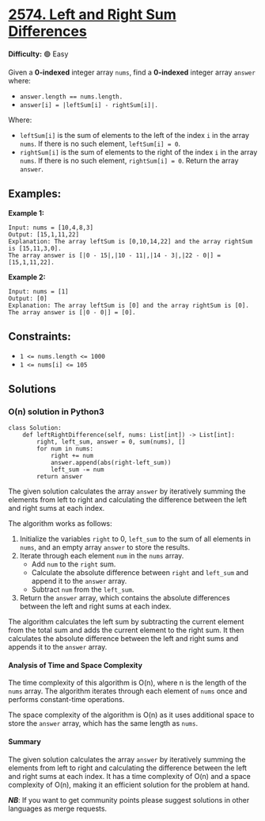 # [2574. Left and Right Sum Differences](https://leetcode.com/problems/left-and-right-sum-differences/)

**Difficulty:** :green_circle: Easy

Given a **0-indexed** integer array `nums`, find a **0-indexed** integer array 
`answer` where:

- `answer.length == nums.length.`
- `answer[i] = |leftSum[i] - rightSum[i]|.`

Where:

- `leftSum[i]` is the sum of elements to the left of the index `i` in the 
array `nums`. If there is no such element, `leftSum[i] = 0`.
- `rightSum[i]` is the sum of elements to the right of the index `i` in the
array `nums`. If there is no such element, `rightSum[i] = 0`.
Return the array `answer`.

## Examples:

**Example 1:**

```text
Input: nums = [10,4,8,3]
Output: [15,1,11,22]
Explanation: The array leftSum is [0,10,14,22] and the array rightSum is [15,11,3,0].
The array answer is [|0 - 15|,|10 - 11|,|14 - 3|,|22 - 0|] = [15,1,11,22].
```

**Example 2:**

```text
Input: nums = [1]
Output: [0]
Explanation: The array leftSum is [0] and the array rightSum is [0].
The array answer is [|0 - 0|] = [0].
```

## Constraints:

- `1 <= nums.length <= 1000`
- `1 <= nums[i] <= 105`

## Solutions

### O(n) solution in Python3

```python3
class Solution:
    def leftRightDifference(self, nums: List[int]) -> List[int]:
        right, left_sum, answer = 0, sum(nums), []
        for num in nums:
            right += num
            answer.append(abs(right-left_sum))
            left_sum -= num
        return answer
```

The given solution calculates the array `answer` by iteratively summing the elements from left to right and calculating the difference between the left and right sums at each index.

The algorithm works as follows:
1. Initialize the variables `right` to 0, `left_sum` to the sum of all elements in `nums`, and an empty array `answer` to store the results.
2. Iterate through each element `num` in the `nums` array.
   - Add `num` to the `right` sum.
   - Calculate the absolute difference between `right` and `left_sum` and append it to the `answer` array.
   - Subtract `num` from the `left_sum`.
3. Return the `answer` array, which contains the absolute differences between the left and right sums at each index.

The algorithm calculates the left sum by subtracting the current element from the total sum and adds the current element to the right sum. It then calculates the absolute difference between the left and right sums and appends it to the `answer` array.

#### Analysis of Time and Space Complexity

The time complexity of this algorithm is O(n), where n is the length of the `nums` array. The algorithm iterates through each element of `nums` once and performs constant-time operations.

The space complexity of the algorithm is O(n) as it uses additional space to store the `answer` array, which has the same length as `nums`.

#### Summary

The given solution calculates the array `answer` by iteratively summing the elements from left to right and calculating the difference between the left and right sums at each index. It has a time complexity of O(n) and a space complexity of O(n), making it an efficient solution for the problem at hand.

***NB***: If you want to get community points please suggest solutions in other languages as merge requests.
